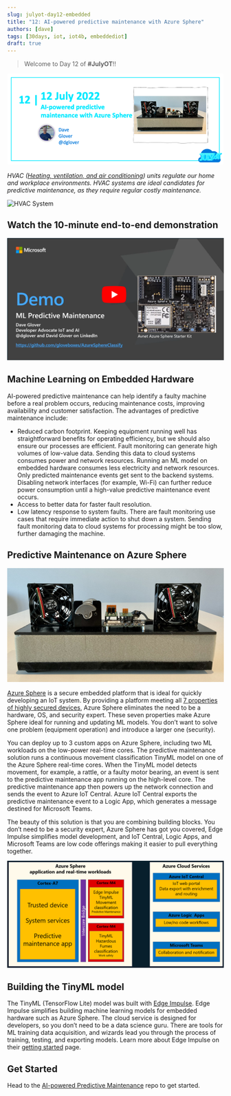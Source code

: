 ```yaml
---
slug: julyot-day12-embedded
title: "12: AI-powered predictive maintenance with Azure Sphere"
authors: [dave]
tags: [30days, iot, iot4b, embeddediot]
draft: true
---
```


<head>
  <meta name="twitter:url" content="https://julyot.dev/blog/julyot-day12-embedded" />
  <meta name="twitter:title" content="AI-powered predictive maintenance with Azure Sphere" />
  <meta name="twitter:description" content="AI-powered predictive maintenance can help identify a faulty machine before a real problem occurs, reducing maintenance costs, improving availability and customer satisfaction" />
  <meta name="twitter:image" content="https://julyot.dev/img/png/JulyOT-banner-12-sphere.png" />
  <meta name="twitter:card" content="summary_large_image" />
  <meta name="twitter:creator" content="@dglover" />
  <meta name="twitter:site" content="@AzureAdvocates" />
  <link rel="canonical" href="https://julyot.dev/blog/julyot-day12-embedded" />
</head>

> Welcome to Day 12 of **#JulyOT**!!

![Post banner](/img/png/JulyOT-banner-12-sphere.png)

_HVAC ([Heating, ventilation, and air conditioning](https://en.wikipedia.org/wiki/Heating,_ventilation,_and_air_conditioning)) units regulate our home and workplace environments. HVAC systems are ideal candidates for predictive maintenance, as they require regular costly maintenance._

![HVAC System](https://upload.wikimedia.org/wikipedia/commons/9/90/Rooftop_Packaged_Units.JPG)

## Watch the 10-minute end-to-end demonstration

[![The image is the youtube thumbnail for the intro video](../static/img/png/predictive_maintenace_youtube.png)](https://youtu.be/62XKxzRld28)

## Machine Learning on Embedded Hardware

AI-powered predictive maintenance can help identify a faulty machine before a real problem occurs, reducing maintenance costs, improving availability and customer satisfaction. The advantages of predictive maintenance include:

- Reduced carbon footprint. Keeping equipment running well has straightforward benefits for operating efficiency, but we should also ensure our processes are efficient. Fault monitoring can generate high volumes of low-value data. Sending this data to cloud systems consumes power and network resources. Running an ML model on embedded hardware consumes less electricity and network resources. Only predicted maintenance events get sent to the backend systems. Disabling network interfaces (for example, Wi-Fi) can further reduce power consumption until a high-value predictive maintenance event occurs.
- Access to better data for faster fault resolution.
- Low latency response to system faults. There are fault monitoring use cases that require immediate action to shut down a system. Sending fault monitoring data to cloud systems for processing might be too slow, further damaging the machine.

## Predictive Maintenance on Azure Sphere

![Image shows the Machine Learning Predictive Maintenance rig](../static/img/png/ml_predictive_maintenance_rig.jpeg)

[Azure Sphere](https://azure.microsoft.com/services/azure-sphere) is a secure embedded platform that is ideal for quickly developing an IoT system. By providing a platform meeting all [7 properties of highly secured devices](https://www.microsoft.com/en-us/research/wp-content/uploads/2017/03/SevenPropertiesofHighlySecureDevices.pdf), Azure Sphere eliminates the need to be a hardware, OS, and security expert. These seven properties make Azure Sphere ideal for running and updating ML models. You don’t want to solve one problem (equipment operation) and introduce a larger one (security).

You can deploy up to 3 custom apps on Azure Sphere, including two ML workloads on the low-power real-time cores. The predictive maintenance solution runs a continuous movement classification TinyML model on one of the Azure Sphere real-time cores. When the TinyML model detects movement, for example, a rattle, or a faulty motor bearing, an event is sent to the predictive maintenance app running on the high-level core. The predictive maintenance app then powers up the network connection and sends the event to Azure IoT Central. Azure IoT Central exports the predictive maintenance event to a Logic App, which generates a message destined for Microsoft Teams.

The beauty of this solution is that you are combining building blocks. You don’t need to be a security expert, Azure Sphere has got you covered, Edge Impulse simplifies model development, and IoT Central, Logic Apps, and Microsoft Teams are low code offerings making it easier to pull everything together.

![This image shows the predictive maintenance solution architecture](../static/img/png/predictive_maintenance_solution_architecture.png)

## Building the TinyML model

The TinyML (TensorFlow Lite) model was built with [Edge Impulse](https://www.edgeimpulse.com/). Edge Impulse simplifies building machine learning models for embedded hardware such as Azure Sphere. The cloud service is designed for developers, so you don’t need to be a data science guru. There are tools for ML training data acquisition, and wizards lead you through the process of training, testing, and exporting models. Learn more about Edge Impulse on their [getting started](https://docs.edgeimpulse.com/docs) page.

## Get Started

Head to the [AI-powered Predictive Maintenance](https://github.com/gloveboxes/AzureSphereMLPredictiveMaintenanceEW) repo to get started.
